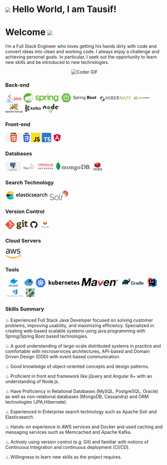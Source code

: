<h1><img src="https://emojis.slackmojis.com/emojis/images/1531849430/4246/blob-sunglasses.gif?1531849430" width="30"/> Hello World, I am Tausif!</h1>

# Welcome <img src="https://media.giphy.com/media/mGcNjsfWAjY5AEZNw6/giphy.gif" width="50">
I’m a Full Stack Engineer who loves getting his hands dirty with code and convert ideas into clean and working code. I always enjoy a challenge and achieving personal goals. In particular, I seek out the opportunity to learn new skills and be introduced to new technologies.

<p  align="center"><img src="https://media.giphy.com/media/SWoSkN6DxTszqIKEqv/giphy.gif" alt="Coder GIF" width="500" height="400">

### Back-end

<code><img height="30" src="https://raw.githubusercontent.com/mdtausifahmad/mdtausifahmad/master/images/java.png"></code>
<code><img height="30" src="https://raw.githubusercontent.com/mdtausifahmad/mdtausifahmad/master/images/spring.png"></code>
<code><img height="30" src="https://raw.githubusercontent.com/mdtausifahmad/mdtausifahmad/master/images/boot.png"></code>
<code><img height="30" src="https://raw.githubusercontent.com/mdtausifahmad/mdtausifahmad/master/images/hibernate.png"></code>
<code><img height="30" src="https://raw.githubusercontent.com/mdtausifahmad/mdtausifahmad/master/images/spring-cloud.png"></code>
<code><img height="30" src="https://raw.githubusercontent.com/mdtausifahmad/mdtausifahmad/master/images/tomcat.png"></code>
<code><img height="30" src="https://raw.githubusercontent.com/mdtausifahmad/mdtausifahmad/master/images/kafka.png"></code>
<code><img height="30" src="https://raw.githubusercontent.com/mdtausifahmad/mdtausifahmad/master/images/nodejs.png"></code>

### Front-end

<code><img height="30" src="https://raw.githubusercontent.com/mdtausifahmad/mdtausifahmad/master/images/html.png"></code>
<code><img height="30" src="https://raw.githubusercontent.com/mdtausifahmad/mdtausifahmad/master/images/css3.png"></code>
<code><img height="30" src="https://raw.githubusercontent.com/mdtausifahmad/mdtausifahmad/master/images/js.png"></code>
<code><img height="30" src="https://raw.githubusercontent.com/mdtausifahmad/mdtausifahmad/master/images/typescript.png"></code>
<code><img height="30" src="https://raw.githubusercontent.com/mdtausifahmad/mdtausifahmad/master/images/angular.png"></code>

### Databases

<code><img height="30" src="https://raw.githubusercontent.com/mdtausifahmad/mdtausifahmad/master/images/postgresql.png"></code>
<code><img height="30" src="https://raw.githubusercontent.com/mdtausifahmad/mdtausifahmad/master/images/mysql.svg"></code>
<code><img height="30" src="https://raw.githubusercontent.com/mdtausifahmad/mdtausifahmad/master/images/oracle.png"></code>
<code><img height="30" src="https://raw.githubusercontent.com/mdtausifahmad/mdtausifahmad/master/images/mongodb.png"></code>
<code><img height="30" src="https://raw.githubusercontent.com/mdtausifahmad/mdtausifahmad/master/images/redis.png"></code>

### Search Technology

<code><img height="30" src="https://raw.githubusercontent.com/mdtausifahmad/mdtausifahmad/master/images/elasticsearch.png"></code>
<code><img height="30" src="https://raw.githubusercontent.com/mdtausifahmad/mdtausifahmad/master/images/solr.png"></code>

### Version Control

<code><img height="30" src="https://raw.githubusercontent.com/mdtausifahmad/mdtausifahmad/master/images/git.png"></code>
<code><img height="30" src="https://raw.githubusercontent.com/mdtausifahmad/mdtausifahmad/master/images/github.png"></code>
<code><img height="30" src="https://raw.githubusercontent.com/mdtausifahmad/mdtausifahmad/master/images/gitlab.jpg"></code>


### Cloud Servers

<code><img height="30" src="https://raw.githubusercontent.com/mdtausifahmad/mdtausifahmad/master/images/aws.png"></code>

### Tools

<code><img height="30" src="https://raw.githubusercontent.com/mdtausifahmad/mdtausifahmad/master/images/docker.png"></code>
<code><img height="30" src="https://raw.githubusercontent.com/mdtausifahmad/mdtausifahmad/master/images/docker-swarm.png"></code>
<code><img height="30" src="https://raw.githubusercontent.com/mdtausifahmad/mdtausifahmad/master/images/kubernetes.png"></code>
<code><img height="30" src="https://raw.githubusercontent.com/mdtausifahmad/mdtausifahmad/master/images/maven.png"></code>
<code><img height="30" src="https://raw.githubusercontent.com/mdtausifahmad/mdtausifahmad/master/images/gradle.png"></code>
<code><img height="30" src="https://raw.githubusercontent.com/mdtausifahmad/mdtausifahmad/master/images/intellij.png"></code>
<code><img height="30" src="https://raw.githubusercontent.com/mdtausifahmad/mdtausifahmad/master/images/vc.png"></code>
<code><img height="30" src="https://raw.githubusercontent.com/mdtausifahmad/mdtausifahmad/master/images/vim.png"></code>


### Skills Summary 

♨ Experienced Full Stack Java Developer focused on solving customer problems, improving usability, and maximizing efficiency. Specialized in creating web-based scalable systems using java programming with Spring/Spring Boot based technologies.   

♨ A good understanding of large-scale distributed systems in practice and comfortable with microservices architectures, API-based and Domain Driven Design (DDD) with event-based communication.   

♨ Good knowledge of object-oriented concepts and design patterns.   

♨ Proficient in front end framework like jQuery and Angular 6+ with an understanding of Node.js.   

♨ Have Proficiency in Relational Databases (MySQL, PostgreSQL, Oracle) as well as non-relational databases (MongoDB, Cassandra) and ORM technologies (JPA,Hibernate).  

♨ Experienced in Enterprise search technology such as Apache Solr and Elasticsearch. 

♨ Hands-on experience in AWS services and Docker and used caching and messaging services such as Memcached and Apache Kafka.   

♨ Actively using version control (e.g. Git) and familiar with notions of Continuous Integration and continuous deployment (CI/CD).  

♨ Willingness to learn new skills as the project requires.   

